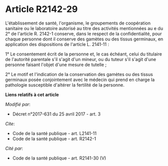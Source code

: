 # Article R2142-29

L'établissement de santé, l'organisme, le groupements de coopération sanitaire ou le laboratoire autorisé au titre des
activités mentionnées au e du 2° de l'article R. 2142-1 conserve, dans le respect de la confidentialité, pour chaque personne
dont il conserve des gamètes ou des tissus germinaux, en application des dispositions de l'article L. 2141-11 :

1° Le consentement écrit de la personne et, le cas échéant, celui du titulaire de l'autorité parentale s'il s'agit d'un
mineur, ou du tuteur s'il s'agit d'une personne faisant l'objet d'une mesure de tutelle ;

2° Le motif et l'indication de la conservation des gamètes ou des tissus germinaux posée conjointement avec le médecin qui
prend en charge la pathologie susceptible d'altérer la fertilité de la personne.

**Liens relatifs à cet article**

_Modifié par_:

  - Décret n°2017-631 du 25 avril 2017 - art. 3

_Cite_:

  - Code de la santé publique - art. L2141-11
  - Code de la santé publique - art. R2142-1

_Cité par_:

  - Code de la santé publique - art. R2141-30 (V)
